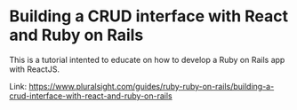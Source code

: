 # Building a CRUD interface with React and Ruby on Rails

This is a tutorial intented to educate on how to develop a Ruby on Rails app with ReactJS.

Link: https://www.pluralsight.com/guides/ruby-ruby-on-rails/building-a-crud-interface-with-react-and-ruby-on-rails

